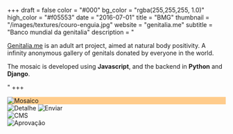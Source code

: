 +++
draft = false
color = "#000"
bg_color = "rgba(255,255,255, 1.0)"
high_color = "#f05553"
date = "2016-07-01"
title = "BMG"
thumbnail = "/images/textures/couro-enguia.jpg"
website = "genitalia.me"
subtitle = "Banco mundial da genitalia"
description = "<p><a href='http://genitalia.me' class='default nomargin black underline' target='_blank'>Genitalia.me</a> is an adult art project, aimed at natural body positivity. A infinity anonymous gallery of genitals donated by everyone in the world.</p><p>The mosaic is developed using <strong>Javascript</strong>, and the backend in <strong>Python</strong> and <strong>Django</strong>.</p>"
+++


<div class="gallery">
  <div class="browser-mask" style="background-color: #ffcc8c">
    <div class="browser-screen appearFromBottom :play">
      <img src="/images/bmg/mosaic.jpg" alt="Mosaico" />
    </div>
  </div>
  <img src="/images/bmg/detail3.png" alt="Detalhe" />  
  <img src="/images/bmg/upload.png" alt="Enviar" />  
</div>
<div class="gallery container-fluid grid :horizontal">
  <div class="browser-mask pull:left w33">
    <div class="browser-screen">
      <img src="/images/bmg/admin-login.png" alt="CMS" /> 
    </div>
  </div>
  <div class="browser-mask pull:right w66">
    <div class="browser-screen">
      <img src="/images/bmg/admin-aprovacao.jpg" alt="Aprovação" />  
    </div>
  </div>

</div>